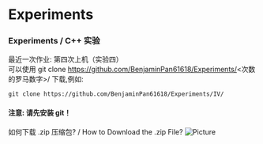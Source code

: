 # Experiments
### Experiments / C++ 实验
最近一次作业: 第四次上机（实验四）\
可以使用 git clone https://github.com/BenjaminPan61618/Experiments/<次数的罗马数字>/ 下载,例如:
```shell
git clone https://github.com/BenjaminPan61618/Experiments/IV/
```
#### 注意: 请先安装 git！
如何下载 .zip 压缩包? / How to Download the .zip File?
![Picture](https://BenjaminPan61618.github.io/%E5%B1%8F%E5%B9%95%E6%88%AA%E5%9B%BE%202023-04-15%20122014.png)
